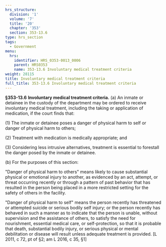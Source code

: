 ```yaml
---
hrs_structure:
  division: '1'
  volume: '7'
  title: '20'
  chapter: '353'
  section: 353-13.6
type: hrs_section
tags:
  - Government
menu:
  hrs:
    identifier: HRS_0353-0013_0006
    parent: HRS0353
    name: 353-13.6 Involuntary medical treatment criteria
weight: 28115
title: Involuntary medical treatment criteria
full_title: 353-13.6 Involuntary medical treatment criteria
---
```

**§353-13.6** **Involuntary medical treatment criteria.** (a) An inmate or detainee in the custody of the department may be ordered to receive involuntary medical treatment, including the taking or application of medication, if the court finds that:

(1) The inmate or detainee poses a danger of physical harm to self or danger of physical harm to others;

(2) Treatment with medication is medically appropriate; and

(3) Considering less intrusive alternatives, treatment is essential to forestall the danger posed by the inmate or detainee.

(b) For the purposes of this section:

"Danger of physical harm to others" means likely to cause substantial physical or emotional injury to another, as evidenced by an act, attempt, or threat occurring recently or through a pattern of past behavior that has resulted in the person being placed in a more restricted setting for the safety of others in the facility.

"Danger of physical harm to self" means the person recently has threatened or attempted suicide or serious bodily self injury; or the person recently has behaved in such a manner as to indicate that the person is unable, without supervision and the assistance of others, to satisfy the need for nourishment, essential medical care, or self-protection, so that it is probable that death, substantial bodily injury, or serious physical or mental debilitation or disease will result unless adequate treatment is provided. [L 2011, c 72, pt of §2; am L 2016, c 35, §1]